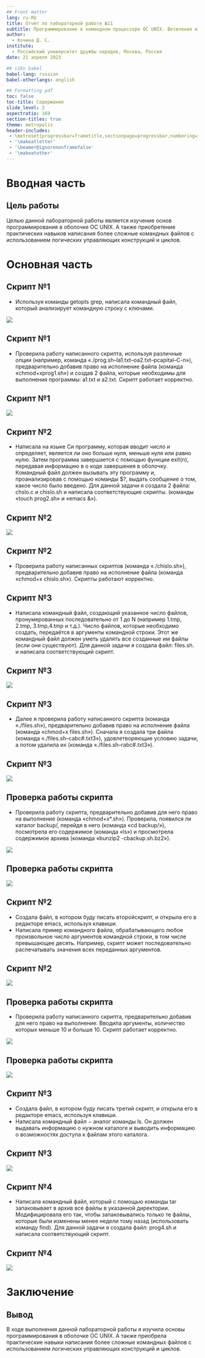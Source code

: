 ```yaml
---
## Front matter
lang: ru-RU
title: Отчёт по лабораторной работе №11
subtitle: Программирование в командном процессоре ОС UNIX. Ветвления и циклы
author:
  - Кочина Д. С.
institute:
  - Российский университет дружбы народов, Москва, Россия
date: 21 апреля 2023

## i18n babel
babel-lang: russian
babel-otherlangs: english

## Formatting pdf
toc: false
toc-title: Содержание
slide_level: 2
aspectratio: 169
section-titles: true
theme: metropolis
header-includes:
 - \metroset{progressbar=frametitle,sectionpage=progressbar,numbering=fraction}
 - '\makeatletter'
 - '\beamer@ignorenonframefalse'
 - '\makeatother'
---
```


# Вводная часть

## Цель работы

Целью данной лабораторной работы является изучение основ программирования в оболочке ОС UNIX. А также приобретение практических навыков написания более сложные командных файлов с использованием логических управляющих конструкций и циклов.

# Основная часть

## Скрипт №1

- Используя команды getopts grep, написала командный файл, который анализирует командную строку с ключами.

![](./image/Рис.2.png)

## Скрипт №1

- Проверила работу написанного скрипта, используя различные опции (например, команда «./prog.sh–Ia1.txt–oa2.txt–pcapital–C-n»), предварительно добавив право на исполнение файла (команда «chmod+xprog1.sh») и создав 2 файла, которые необходимы для выполнения программы: a1.txt и a2.txt. Скрипт работает корректно.

## Скрипт №1

![](./image/Рис.6.png)

## Скрипт №2

- Написала на языке Си программу, которая вводит число и определяет, является ли оно больше нуля, меньше нуля или равно нулю. Затем программа завершается с помощью функции exit(n), передавая информацию в о коде завершения в оболочку. Командный файл должен вызывать эту программу и, проанализировав с помощью команды $?, выдать сообщение о том, какое число было введено. Для данной задачи я создала 2 файла: chslo.c и chislo.sh и написала соответствующие скрипты. (команды «touch prog2.sh» и «emacs &»).

## Скрипт №2

![](./image/Рис.8.png)

## Скрипт №2

- Проверила работу написанных скриптов (команда «./chislo.sh»), предварительно добавив право на исполнение файла (команда «chmod+x chislo.sh»). Скрипты работают корректно.

## Скрипт №3

- Написала командный файл, создающий указанное число файлов, пронумерованных последовательно от 1 до N (например 1.tmp, 2.tmp, 3.tmp,4.tmp и т.д.). Число файлов, которые необходимо создать, передаётся в аргументы командной строки. Этот же командный файл должен уметь удалять все созданные им файлы (если они существуют). Для данной задачи я создала файл: files.sh. и написала соответствующий скрипт.

## Скрипт №3

![](./image/Рис.12.png)

## Скрипт №3

- Далее я проверила работу написанного скрипта (команда «./files.sh»), предварительно добавив право на исполнение файла (команда «chmod+x files.sh»). Сначала я создала три файла (команда «./files.sh–cabc#.txt3»), удовлетворяющие условию задачи, а потом удалила их (команда «./files.sh–rabc#.txt3»).

## Скрипт №3

![](./image/Рис.13.png)



## Проверка работы скрипта

- Проверила работу скрипта, предварительно добавив для него право на выполнение (команда «chmod+x*.sh»). Проверила, появился ли каталог backup/, перейдя в него (команда «cd backup/»), посмотрела его содержимое (команда «ls») и просмотрела содержимое архива (команда «bunzip2 -cbackup.sh.bz2»).

![](./image/Рис.7.png)

## Проверка работы скрипта

![](./image/Рис.8.png)

## Скрипт №2

- Создала файл, в котором буду писать второйскрипт, и открыла его в редакторе emacs, используя клавиши.
- Написала пример командного файла, обрабатывающего любое произвольное число аргументов командной строки, в том числе превышающее десять. Например, скрипт может последовательно распечатывать значения всех переданных аргументов.

## Скрипт №2

![](./image/Рис.10.png)

## Проверка работы скрипта

- Проверила работу написанного скрипта, предварительно добавив для него право на выполнение. Вводила аргументы, количество которых меньше 10 и больше 10. Скрипт работает корректно.

![](./image/Рис.11.png)

## Проверка работы скрипта

![](./image/Рис.12.png)

## Скрипт №3

- Создала файл, в котором буду писать третий скрипт, и открыла его в редакторе emacs, используя клавиши.
- Написала командный файл − аналог команды ls. Он должен выдавать информацию о нужном каталоге и выводить информацию о возможностях доступа к файлам этого каталога.

## Скрипт №3

![](./image/Рис.14.png)

## Скрипт №4

- Написала командный файл, который с помощью команды tar запаковывает в архив все файлы в указанной директории. Модифицировала его так, чтобы запаковывались только те файлы, которые были изменены менее недели тому назад (использовать команду find). Для данной задачи я создала файл: prog4.sh и написала соответствующий скрипт.

## Скрипт №4

![](./image/Рис.15.png)

# Заключение

## Вывод

В ходе выполнения данной лабораторной работы я изучила основы программирования в оболочке ОС UNIX. А также приобрела практические навыки написания более сложные командных файлов с использованием логических управляющих конструкций и циклов.

